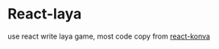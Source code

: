 # React-laya

use react write laya game, most code copy from [react-konva](https://github.com/lavrton/react-konva)
